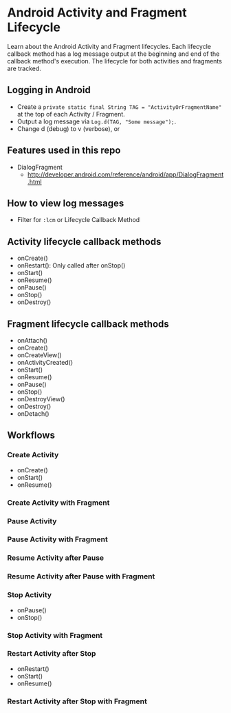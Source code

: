 # Android Activity and Fragment Lifecycle

Learn about the Android Activity and Fragment lifecycles. Each lifecycle callback method has a log
message output at the beginning and end of the callback method's execution. The lifecycle for both
activities and fragments are tracked.

## Logging in Android

- Create a `private static final String TAG = "ActivityOrFragmentName"` at the top of each
  Activity / Fragment.
- Output a log message via `Log.d(TAG, "Some message");`.
- Change d (debug) to v (verbose), or

## Features used in this repo

- DialogFragment
    - http://developer.android.com/reference/android/app/DialogFragment.html


## How to view log messages

- Filter for `:lcm` or Lifecycle Callback Method

## Activity lifecycle callback methods

- onCreate()
- onRestart(): Only called after onStop()
- onStart()
- onResume()
- onPause()
- onStop()
- onDestroy()

## Fragment lifecycle callback methods

- onAttach()
- onCreate()
- onCreateView()
- onActivityCreated()
- onStart()
- onResume()
- onPause()
- onStop()
- onDestroyView()
- onDestroy()
- onDetach()

## Workflows

### Create Activity

- onCreate()
- onStart()
- onResume()

### Create Activity with Fragment



### Pause Activity



### Pause Activity with Fragment

### Resume Activity after Pause

### Resume Activity after Pause with Fragment

### Stop Activity

- onPause()
- onStop()

### Stop Activity with Fragment

### Restart Activity after Stop

- onRestart()
- onStart()
- onResume()

### Restart Activity after Stop with Fragment
